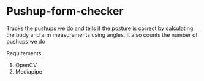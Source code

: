 # Pushup-form-checker
Tracks the pushups we do and tells if the posture is correct by calculating the body and arm measurements using angles. It also counts the number of pushups we do

Requirements: 
1. OpenCV
2. Mediapipe
